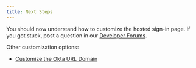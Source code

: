 ```yaml
---
title: Next Steps
---
```

You should now understand how to customize the hosted sign-in page. If you got stuck, post a question in our [Developer Forums](https://devforum.okta.com).

Other customization options:

* [Customize the Okta URL Domain](/guides/custom-url-domain/-/overview/)
<!-- * [Customize the Hosted Error Pages](/guides/custom-error-pages/-/overview/) -->

